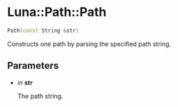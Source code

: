 # Luna::Path::Path

```c++
Path(const String &str)
```

Constructs one path by parsing the specified path string. 



## Parameters
* *in* **str**

    The path string. 

